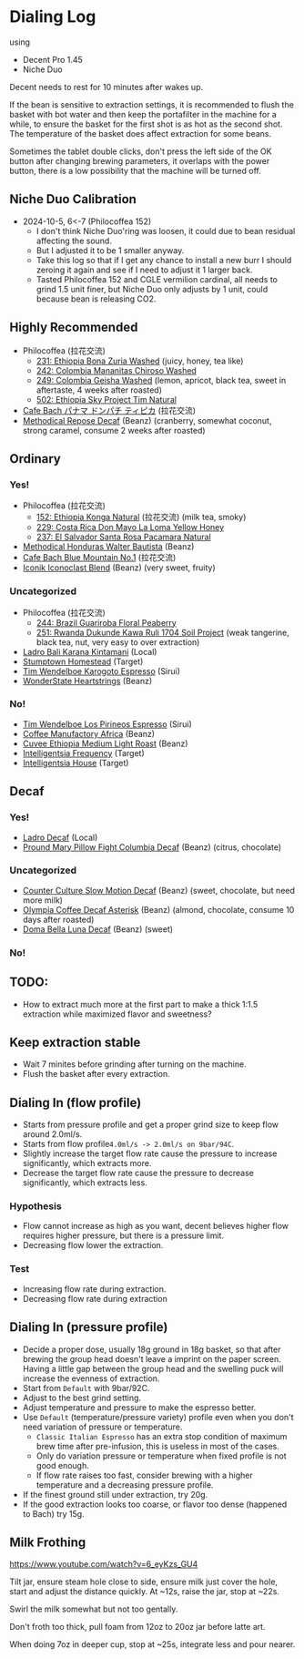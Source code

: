 # Dialing Log

using

- Decent Pro 1.45
- Niche Duo

Decent needs to rest for 10 minutes after wakes up.

If the bean is sensitive to extraction settings,
it is recommended to flush the basket with bot water and then keep the portafilter in the machine for a while,
to ensure the basket for the first shot is as hot as the second shot.
The temperature of the basket does affect extraction for some beans.

Sometimes the tablet double clicks, don't press the left side of the OK button after changing brewing parameters, it overlaps with the power button, there is a low possibility that the machine will be turned off. 

## Niche Duo Calibration

- 2024-10-5, 6<-7 (Philocoffea 152)
  - I don't think Niche Duo'ring was loosen, it could due to bean residual affecting the sound.
  - But I adjusted it to be 1 smaller anyway.
  - Take this log so that if I get any chance to install a new burr I should zeroing it again and see if I need to adjust it 1 larger back.
  - Tasted Philocoffea 152 and CGLE vermilion cardinal, all needs to grind 1.5 unit finer, but Niche Duo only adjusts by 1 unit, could because bean is releasing CO2.

## Highly Recommended

- Philocoffea (拉花交流)
  - [231: Ethiopia Bona Zuria Washed](./2025-03/Philocoffea-231.md) (juicy, honey, tea like)
  - [242: Colombia Mananitas Chiroso Washed](./2025-01/Philocoffea-242.md)
  - [249: Colombia Geisha Washed](./2025-01/Philocoffea-249.md) (lemon, apricot, black tea, sweet in aftertaste, 4 weeks after roasted)
  - [502: Ethiopia Sky Project Tim Natural](./2025-02/Philocoffea-502.md)
- [Cafe Bach パナマ ドンパチ ティピカ](./2024-10/Cafe-Bach-Panama-Donpachi-Teppika.md) (拉花交流)
- [Methodical Repose Decaf](./2024-10/Methodical-Repose-Decaf.md) (Beanz) (cranberry, somewhat coconut, strong caramel, consume 2 weeks after roasted)

## Ordinary

### Yes!

- Philocoffea (拉花交流)
  - [152: Ethiopia Konga Natural](./2024-11/Philocoffea-152.md) (拉花交流) (milk tea, smoky)
  - [229: Costa Rica Don Mayo La Loma Yellow Honey](./2024-12/Philocoffea-229.md)
  - [237: El Salvador Santa Rosa Pacamara Natural](./2024-12/Philocoffea-237.md)
- [Methodical Honduras Walter Bautista](./2024-12/Methodical-Honduras.md) (Beanz)
- [Cafe Bach Blue Mountain No.1](./2024-10/Cafe-Bach-Blue-Mountain-No1.md) (拉花交流)
- [Iconik Iconoclast Blend](./2024-09/Iconik-Iconoclast-Blend.md) (Beanz) (very sweet, fruity)

### Uncategorized

- Philocoffea (拉花交流)
  - [244: Brazil Guariroba Floral Peaberry](./2025-03/Philocoffea-244.md)
  - [251: Rwanda Dukunde Kawa Ruli 1704 Soil Project](./2025-03/Philocoffea-251.md) (weak tangerine, black tea, nut, very easy to over extraction)
- [Ladro Bali Karana Kintamani](./2025-05/Ladro-Bali-Karana-Kintamani.md) (Local)
- [Stumptown Homestead](./2025-04/Stumptown-Homestead.md) (Target)
- [Tim Wendelboe Karogoto Espresso](./2025-02/Tim-Wendelboe-Karagoto-Espresso.md) (Sirui)
- [WonderState Heartstrings](./2024-09/WonderState-Heartstrings.md) (Beanz)

### No!

- [Tim Wendelboe Los Pirineos Espresso](./2025-02/Tim-Wendelboe-Los-Pirineos-Espresso.md) (Sirui)
- [Coffee Manufactory Africa](./2024-11/Coffee-Manufactory-Africa.md) (Beanz)
- [Cuvee Ethiopia Medium Light Roast](./2024-11/Cuvee-Ethiopia.md) (Beanz)
- [Intelligentsia Frequency](./2024-09/Intelligentsia-Frequency.md) (Target)
- [Intelligentsia House](./2024-09/Intelligentsia-House.md) (Target)

## Decaf

### Yes!

- [Ladro Decaf](./2025-05/Ladro-Decaf.md) (Local)
- [Pround Mary Pillow Fight Columbia Decaf](./2024-09/Proud-Mary-Pillow-Fight-Columbia-Decaf.md) (Beanz) (citrus, chocolate)

### Uncategorized

- [Counter Culture Slow Motion Decaf](./2025-02/Counter-Culture-Slow-Motion-Decaf.md) (Beanz) (sweet, chocolate, but need more milk)
- [Olympia Coffee Decaf Asterisk](./2024-12/Olympia-Coffee-Decaf-Asterisk.md) (Beanz) (almond, chocolate, consume 10 days after roasted)
- [Doma Bella Luna Decaf](./2024-09/Doma-Bella-Luna-Decaf.md) (Beanz) (sweet)

### No!

## TODO:

- How to extract much more at the first part to make a thick 1:1.5 extraction while maximized flavor and sweetness?

## Keep extraction stable

- Wait 7 minites before grinding after turning on the machine.
- Flush the basket after every extraction.

## Dialing In (flow profile)

- Starts from pressure profile and get a proper grind size to keep flow around 2.0ml/s.
- Starts from flow profile`4.0ml/s -> 2.0ml/s on 9bar/94C`.
- Slightly increase the target flow rate cause the pressure to increase significantly, which extracts more.
- Decrease the target flow rate cause the pressure to decrease significantly, which extracts less.

### Hypothesis

- Flow cannot increase as high as you want, decent believes higher flow requires higher pressure, but there is a pressure limit.
- Decreasing flow lower the extraction.

### Test

- Increasing flow rate during extraction.
- Decreasing flow rate during extraction

## Dialing In (pressure profile)

- Decide a proper dose, usually 18g ground in 18g basket, so that after brewing the group head doesn't leave a imprint on the paper screen. Having a little gap between the group head and the swelling puck will increase the evenness of extraction.
- Start from `Default` with 9bar/92C.
- Adjust to the best grind setting.
- Adjust temperature and pressure to make the espresso better.
- Use `Default` (temperature/pressure variety) profile even when you don't need variation of pressure or temperature.
  - `Classic Italian Espresso` has an extra stop condition of maximum brew time after pre-infusion, this is useless in most of the cases.
  - Only do variation pressure or temperature when fixed profile is not good enough.
  - If flow rate raises too fast, consider brewing with a higher temperature and a decreasing pressure profile.
- If the finest ground still under extraction, try 20g.
- If the good extraction looks too coarse, or flavor too dense (happened to Bach) try 15g.

## Milk Frothing

https://www.youtube.com/watch?v=6_eyKzs_GU4

Tilt jar,
ensure steam hole close to side,
ensure milk just cover the hole,
start and adjust the distance quickly.
At \~12s, raise the jar, stop at \~22s.

Swirl the milk somewhat but not too gentally.

Don't froth too thick,
pull foam from 12oz to 20oz jar before latte art.

When doing 7oz in deeper cup,
stop at \~25s,
integrate less and pour nearer.
